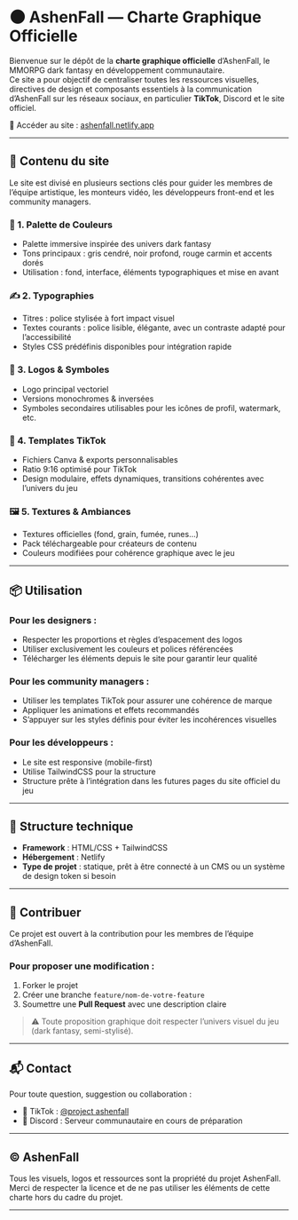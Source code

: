 
# 🌑 AshenFall — Charte Graphique Officielle

Bienvenue sur le dépôt de la **charte graphique officielle** d’AshenFall, le MMORPG dark fantasy en développement communautaire.  
Ce site a pour objectif de centraliser toutes les ressources visuelles, directives de design et composants essentiels à la communication d’AshenFall sur les réseaux sociaux, en particulier **TikTok**, Discord et le site officiel.

🔗 Accéder au site : [ashenfall.netlify.app](https://ashenfall.netlify.app/)

---

## 🧭 Contenu du site

Le site est divisé en plusieurs sections clés pour guider les membres de l’équipe artistique, les monteurs vidéo, les développeurs front-end et les community managers.

### 🎨 1. Palette de Couleurs
- Palette immersive inspirée des univers dark fantasy
- Tons principaux : gris cendré, noir profond, rouge carmin et accents dorés
- Utilisation : fond, interface, éléments typographiques et mise en avant

### ✍️ 2. Typographies
- Titres : police stylisée à fort impact visuel
- Textes courants : police lisible, élégante, avec un contraste adapté pour l’accessibilité
- Styles CSS prédéfinis disponibles pour intégration rapide

### 🔱 3. Logos & Symboles
- Logo principal vectoriel
- Versions monochromes & inversées
- Symboles secondaires utilisables pour les icônes de profil, watermark, etc.

### 🧩 4. Templates TikTok
- Fichiers Canva & exports personnalisables
- Ratio 9:16 optimisé pour TikTok
- Design modulaire, effets dynamiques, transitions cohérentes avec l’univers du jeu

### 🖼️ 5. Textures & Ambiances
- Textures officielles (fond, grain, fumée, runes…)
- Pack téléchargeable pour créateurs de contenu
- Couleurs modifiées pour cohérence graphique avec le jeu

---

## 📦 Utilisation

### Pour les designers :
- Respecter les proportions et règles d’espacement des logos
- Utiliser exclusivement les couleurs et polices référencées
- Télécharger les éléments depuis le site pour garantir leur qualité

### Pour les community managers :
- Utiliser les templates TikTok pour assurer une cohérence de marque
- Appliquer les animations et effets recommandés
- S’appuyer sur les styles définis pour éviter les incohérences visuelles

### Pour les développeurs :
- Le site est responsive (mobile-first)
- Utilise TailwindCSS pour la structure
- Structure prête à l’intégration dans les futures pages du site officiel du jeu

---

## 📁 Structure technique

- **Framework** : HTML/CSS + TailwindCSS
- **Hébergement** : Netlify
- **Type de projet** : statique, prêt à être connecté à un CMS ou un système de design token si besoin

---

## 🤝 Contribuer

Ce projet est ouvert à la contribution pour les membres de l’équipe d’AshenFall.

### Pour proposer une modification :
1. Forker le projet
2. Créer une branche `feature/nom-de-votre-feature`
3. Soumettre une **Pull Request** avec une description claire

> ⚠️ Toute proposition graphique doit respecter l’univers visuel du jeu (dark fantasy, semi-stylisé).

---

## 📬 Contact

Pour toute question, suggestion ou collaboration :


- 📱 TikTok : [@project ashenfall](https://www.tiktok.com/@project.ashenfall?_t=ZN-8yPI5xcpsu6&_r=1)
- 💬 Discord : Serveur communautaire en cours de préparation

---

## © AshenFall

Tous les visuels, logos et ressources sont la propriété du projet AshenFall.  
Merci de respecter la licence et de ne pas utiliser les éléments de cette charte hors du cadre du projet.

---
